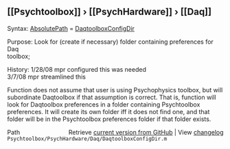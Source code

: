 ## [[Psychtoolbox]] &#8250; [[PsychHardware]] &#8250; [[Daq]]

Syntax: [AbsolutePath](AbsolutePath) = [DaqtoolboxConfigDir](DaqtoolboxConfigDir)  
  
Purpose: Look for (create if necessary) folder containing preferences for Daq  
         toolbox;  
  
History: 1/28/08  mpr configured this was needed  
         3/7/08   mpr streamlined this  
  
Function does not assume that user is using Psychophysics toolbox, but will  
subordinate Daqtoolbox if that assumption is correct.  That is, function will  
look for Daqtoolbox preferences in a folder containing Psychtoolbox  
preferences.  It will create its own folder iff it does not find one, and that  
folder will be in the Psychtoolbox preferences folder if that folder exists.  




<div class="code_header" style="text-align:right;">
  <span style="float:left;">Path&nbsp;&nbsp;</span> <span class="counter">Retrieve <a href=
  "https://raw.github.com/Psychtoolbox-3/Psychtoolbox-3/beta/Psychtoolbox/PsychHardware/Daq/DaqtoolboxConfigDir.m">current version from GitHub</a> | View <a href=
  "https://github.com/Psychtoolbox-3/Psychtoolbox-3/commits/beta/Psychtoolbox/PsychHardware/Daq/DaqtoolboxConfigDir.m">changelog</a></span>
</div>
<div class="code">
  <code>Psychtoolbox/PsychHardware/Daq/DaqtoolboxConfigDir.m</code>
</div>

